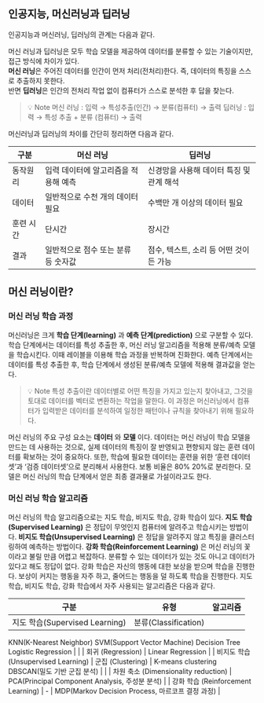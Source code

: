 ## 인공지능, 머신러닝과 딥러닝
인공지능과 머신러닝, 딥러닝의 관계는 다음과 같다.

머신 러닝과 딥러닝은 모두 학습 모델을 제공하여 데이터를 분류할 수 있는 기술이지만, 접근 방식에 차이가 있다.</br>
**머신 러닝**은 주어진 데이터를 인간이 먼저 처리(전처리)한다. 즉, 데이터의 특징을 스스로 추출하지 못한다.</br>
반면 **딥러닝**은 인간의 전처리 작업 없이 컴퓨터가 스스로 분석한 후 답을 찾는다.

> 💡 Note
> 머신 러닝 : 입력 → 특성추출(인간) → 분류(컴퓨터) → 출력
> 딥러닝    : 입력 → 특성 추출 + 분류 (컴퓨터) → 출력

머신러닝과 딥러닝의 차이를 간단히 정리하면 다음과 같다.

| 구분 | 머신 러닝 | 딥러닝 |
| --- | --- | --- |
| 동작원리 | 입력 데이터에 알고리즘을 적용해 예측 | 신경망을 사용해 데이터 특징 및 관계 해석 |
| 데이터 | 일반적으로 수천 개의 데이터 필요 | 수백만 개 이상의 데이터 필요 |
| 훈련 시간 | 단시간 | 장시간 |
| 결과 | 일반적으로 점수 또는 분류 등 숫자값 | 점수, 텍스트, 소리 등 어떤 것이든 가능 |

## 머신 러닝이란?

### 머신 러닝 학습 과정
머신러닝은 크게 **학습 단계(learning)** 과 **예측 단계(prediction)** 으로 구분할 수 있다.
학습 단계에서는 데이터를 특성 추출한 후, 머신 러닝 알고리즘을 적용해 분류/예측 모델을 학습시킨다. 이때 레이블을 이용해 학습 과정을 반복하며 진화한다.
예측 단계에서는 데이터를 특성 추출한 후, 학습 단계에서 생성된 분류/예측 모델에 적용해 결과값을 얻는다.

> 💡 Note
> 특성 추출이란 데이터별로 어떤 특징을 가지고 있는지 찾아내고, 그것을 토대로 데이터를 벡터로 변환하는 작업을 말한다. 이 과정은 머신러닝에서 컴퓨터가 입력받은 데이터를 분석하여 일정한 패턴이나 규칙을 찾아내기 위해 필요하다.

머신 러닝의 주요 구성 요소는 **데이터** 와 **모델** 이다.
데이터는 머신 러닝이 학습 모델을 만드는 데 사용하는 것으로, 실제 데이터의 특징이 잘 반영되고 편향되지 않는 훈련 데이터를 확보하는 것이 중요하다.
또한, 학습에 필요한 데이터는 훈련을 위한 ‘훈련 데이터셋’과 ‘검증 데이터셋’으로 분리해서 사용한다. 보통 비율은 80% 20%로 분리한다.
모델은 머신 러닝의 학습 단계에서 얻은 최종 결과물로 가설이라고도 한다.

### 머신 러닝 학습 알고리즘
머신 러닝의 학습 알고리즘으로는 지도 학습, 비지도 학습, 강화 학습이 있다.
**지도 학습(Supervised Learning)** 은 정답이 무엇인지 컴퓨터에 알려주고 학습시키는 방법이다.
**비지도 학습(Unsupervised Learning)** 은 정답을 알려주지 않고 특징을 클러스터링하여 예측하는 방법이다.
**강화 학습(Reinforcement Learning)** 은 머신 러닝의 꽃이라고 불릴 만큼 어렵고 복잡하다. 분류할 수 있는 데이터가 있는 것도 아니고 데이터가 있다고 해도 정답이 없다. 강화 학습은 자신의 행동에 대한 보상을 받으며 학습을 진행한다. 보상이 커지는 행동을 자주 하고, 줄어드는 행동을 덜 하도록 학습을 진행한다.
지도 학습, 비지도 학습, 강화 학습에서 자주 사용되는 알고리즘은 다음과 같다.

| 구분 | 유형 | 알고리즘 |
| --- | --- | --- |
| 지도 학습(Supervised Learning) | 분류(Classification) | 
KNN(K-Nearest Neighbor)
SVM(Support Vector Machine)
Decision Tree
Logistic Regression |
|  | 회귀
(Regression) | Linear Regression |
| 비지도 학습
(Unsupervised Learning) | 군집
(Clustering) | K-means clustering
DBSCAN(밀도 기반 군집 분석) |
|  | 차원 축소
(Dimensionality reduction) | PCA(Principal Component Analysis, 주성분 분석) |
| 강화 학습
(Reinforcement Learning) | - | MDP(Markov Decision Process, 마르코프 결정 과정) |

